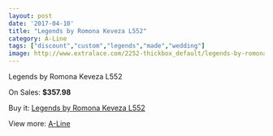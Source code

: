 ```yaml
---
layout: post
date: '2017-04-10'
title: "Legends by Romona Keveza L552"
category: A-Line
tags: ["discount","custom","legends","made","wedding"]
image: http://www.extralace.com/2252-thickbox_default/legends-by-romona-keveza-l552.jpg
---
```

Legends by Romona Keveza L552

On Sales: **$357.98**
<a href="https://www.extralace.com/a-line/1065-legends-by-romona-keveza-l552.html"><amp-img layout="responsive" width="600" height="600" src="//www.extralace.com/2252-thickbox_default/legends-by-romona-keveza-l552.jpg" alt="Legends by Romona Keveza L552 0" /></a>

Buy it: [Legends by Romona Keveza L552](https://www.extralace.com/a-line/1065-legends-by-romona-keveza-l552.html "Legends by Romona Keveza L552")

View more: [A-Line](https://www.extralace.com/2-a-line "A-Line")